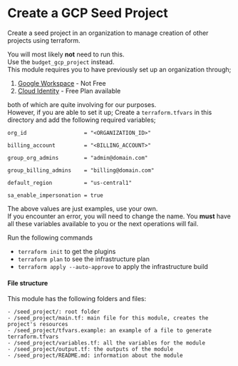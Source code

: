 # Create a GCP Seed Project
Create a seed project in an organization to manage creation of other projects using terraform.  

You will most likely **not** need to run this.  
Use the `budget_gcp_project` instead.  
This module requires you to have previously set up an organization through;
1. [Google Workspace](https://workspace.google.com/) - Not Free
2. [Cloud Identity](https://cloud.google.com/identity/docs/overview) - Free Plan available

both of which are quite involving for our purposes.  
However, if you are able to set it up;
Create a `terraform.tfvars` in this directory and add  the following required variables;

```
org_id                  = "<ORGANIZATION_ID>"

billing_account         = "<BILLING_ACCOUNT>"

group_org_admins        = "admin@domain.com"

group_billing_admins    = "billing@domain.com"

default_region          = "us-central1"

sa_enable_impersonation = true
```
The above values are just examples, use your own.  
If you encounter an error, you will need to change the name.
You **must** have all these variables available to you or the next operations will fail.  


Run the following commands

- `terraform init` to get the plugins
- `terraform plan` to see the infrastructure plan
- `terraform apply --auto-approve` to apply the infrastructure build

#### File structure
This module has the following folders and files:
```
- /seed_project/: root folder
- /seed_project/main.tf: main file for this module, creates the project's resources
- /seed_project/tfvars.example: an example of a file to generate terraform.tfvars
- /seed_project/variables.tf: all the variables for the module
- /seed_project/output.tf: the outputs of the module
- /seed_project/README.md: information about the module
```
